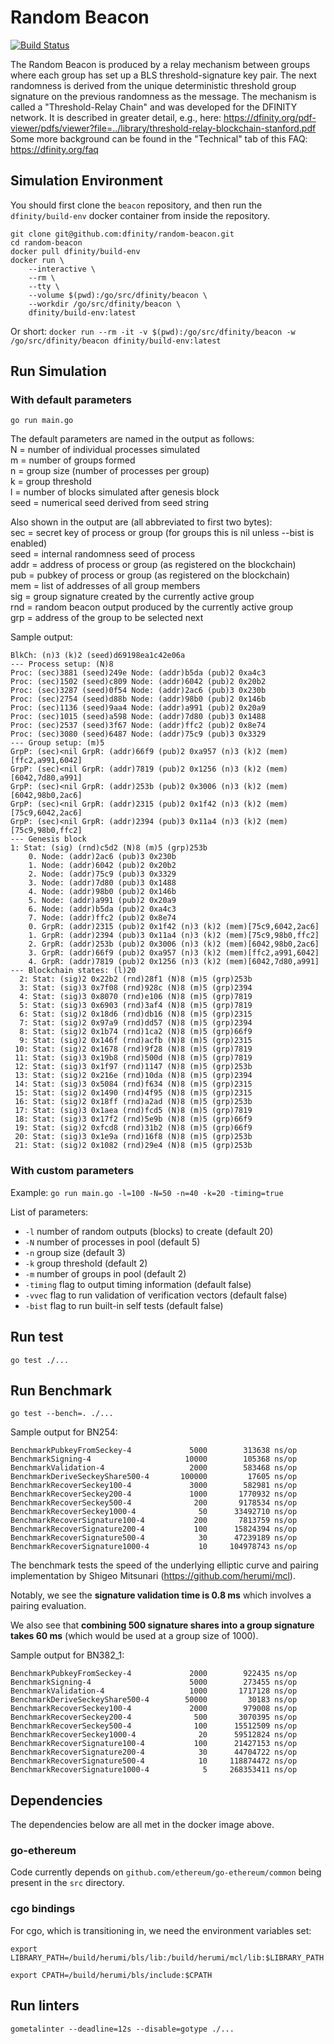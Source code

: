# Random Beacon
[![Build Status](https://dfinity.build/job/beacon/badge/icon)](https://dfinity.build/job/beacon)

The Random Beacon is produced by a relay mechanism between groups where each group has set up a BLS threshold-signature key pair. The next randomness is derived from the unique deterministic threshold group signature on the previous randomness as the message. The mechanism is called a "Threshold-Relay Chain" and was developed for the DFINITY network. It is described in greater detail, e.g., here: https://dfinity.org/pdf-viewer/pdfs/viewer?file=../library/threshold-relay-blockchain-stanford.pdf
Some more background can be found in the "Technical" tab of this FAQ: https://dfinity.org/faq

## Simulation Environment
You should first clone the `beacon` repository, and then run the `dfinity/build-env` docker container from inside the repository.
```
git clone git@github.com:dfinity/random-beacon.git
cd random-beacon
docker pull dfinity/build-env
docker run \
	--interactive \
	--rm \
	--tty \
	--volume $(pwd):/go/src/dfinity/beacon \
	--workdir /go/src/dfinity/beacon \
	dfinity/build-env:latest
```
Or short: `docker run --rm -it -v $(pwd):/go/src/dfinity/beacon -w /go/src/dfinity/beacon dfinity/build-env:latest`

## Run Simulation
### With default parameters

`go run main.go`

The default parameters are named in the output as follows:  
N = number of individual processes simulated  
m = number of groups formed  
n = group size (number of processes per group)  
k = group threshold  
l = number of blocks simulated after genesis block  
seed = numerical seed derived from seed string  

Also shown in the output are (all abbreviated to first two bytes):  
sec = secret key of process or group (for groups this is nil unless --bist is enabled)  
seed = internal randomness seed of process  
addr = address of process or group (as registered on the blockchain)  
pub = pubkey of process or group (as registered on the blockchain)  
mem = list of addresses of all group members  
sig = group signature created by the currently active group  
rnd = random beacon output produced by the currently active group  
grp = address of the group to be selected next  

Sample output:
```
BlkCh: (n)3 (k)2 (seed)d69198ea1c42e06a
--- Process setup: (N)8
Proc: (sec)3881 (seed)249e Node: (addr)b5da (pub)2 0xa4c3
Proc: (sec)1502 (seed)c809 Node: (addr)6042 (pub)2 0x20b2
Proc: (sec)3287 (seed)0f54 Node: (addr)2ac6 (pub)3 0x230b
Proc: (sec)2754 (seed)d88b Node: (addr)98b0 (pub)2 0x146b
Proc: (sec)1136 (seed)9aa4 Node: (addr)a991 (pub)2 0x20a9
Proc: (sec)1015 (seed)a598 Node: (addr)7d80 (pub)3 0x1488
Proc: (sec)2537 (seed)3f67 Node: (addr)ffc2 (pub)2 0x8e74
Proc: (sec)3080 (seed)6487 Node: (addr)75c9 (pub)3 0x3329
--- Group setup: (m)5
GrpP: (sec)<nil GrpR: (addr)66f9 (pub)2 0xa957 (n)3 (k)2 (mem)[ffc2,a991,6042]
GrpP: (sec)<nil GrpR: (addr)7819 (pub)2 0x1256 (n)3 (k)2 (mem)[6042,7d80,a991]
GrpP: (sec)<nil GrpR: (addr)253b (pub)2 0x3006 (n)3 (k)2 (mem)[6042,98b0,2ac6]
GrpP: (sec)<nil GrpR: (addr)2315 (pub)2 0x1f42 (n)3 (k)2 (mem)[75c9,6042,2ac6]
GrpP: (sec)<nil GrpR: (addr)2394 (pub)3 0x11a4 (n)3 (k)2 (mem)[75c9,98b0,ffc2]
--- Genesis block
1: Stat: (sig) (rnd)c5d2 (N)8 (m)5 (grp)253b
    0. Node: (addr)2ac6 (pub)3 0x230b
    1. Node: (addr)6042 (pub)2 0x20b2
    2. Node: (addr)75c9 (pub)3 0x3329
    3. Node: (addr)7d80 (pub)3 0x1488
    4. Node: (addr)98b0 (pub)2 0x146b
    5. Node: (addr)a991 (pub)2 0x20a9
    6. Node: (addr)b5da (pub)2 0xa4c3
    7. Node: (addr)ffc2 (pub)2 0x8e74
    0. GrpR: (addr)2315 (pub)2 0x1f42 (n)3 (k)2 (mem)[75c9,6042,2ac6]
    1. GrpR: (addr)2394 (pub)3 0x11a4 (n)3 (k)2 (mem)[75c9,98b0,ffc2]
    2. GrpR: (addr)253b (pub)2 0x3006 (n)3 (k)2 (mem)[6042,98b0,2ac6]
    3. GrpR: (addr)66f9 (pub)2 0xa957 (n)3 (k)2 (mem)[ffc2,a991,6042]
    4. GrpR: (addr)7819 (pub)2 0x1256 (n)3 (k)2 (mem)[6042,7d80,a991]
--- Blockchain states: (l)20
  2: Stat: (sig)2 0x22b2 (rnd)28f1 (N)8 (m)5 (grp)253b
  3: Stat: (sig)3 0x7f08 (rnd)928c (N)8 (m)5 (grp)2394
  4: Stat: (sig)3 0x8070 (rnd)e106 (N)8 (m)5 (grp)7819
  5: Stat: (sig)3 0x6903 (rnd)3af4 (N)8 (m)5 (grp)7819
  6: Stat: (sig)2 0x18d6 (rnd)db16 (N)8 (m)5 (grp)2315
  7: Stat: (sig)2 0x97a9 (rnd)dd57 (N)8 (m)5 (grp)2394
  8: Stat: (sig)2 0x1b74 (rnd)1ca2 (N)8 (m)5 (grp)66f9
  9: Stat: (sig)2 0x146f (rnd)acfb (N)8 (m)5 (grp)2315
 10: Stat: (sig)2 0x1678 (rnd)9f28 (N)8 (m)5 (grp)7819
 11: Stat: (sig)3 0x19b8 (rnd)500d (N)8 (m)5 (grp)7819
 12: Stat: (sig)3 0x1f97 (rnd)1147 (N)8 (m)5 (grp)253b
 13: Stat: (sig)2 0x216e (rnd)10da (N)8 (m)5 (grp)2394
 14: Stat: (sig)3 0x5084 (rnd)f634 (N)8 (m)5 (grp)2315
 15: Stat: (sig)2 0x1490 (rnd)4f95 (N)8 (m)5 (grp)2315
 16: Stat: (sig)2 0x18ff (rnd)a2ad (N)8 (m)5 (grp)253b
 17: Stat: (sig)3 0x1aea (rnd)fcd5 (N)8 (m)5 (grp)7819
 18: Stat: (sig)3 0x17f2 (rnd)5e9b (N)8 (m)5 (grp)66f9
 19: Stat: (sig)2 0xfcd8 (rnd)31b2 (N)8 (m)5 (grp)66f9
 20: Stat: (sig)3 0x1e9a (rnd)16f8 (N)8 (m)5 (grp)253b
 21: Stat: (sig)2 0x1082 (rnd)29e4 (N)8 (m)5 (grp)253b
 ```

### With custom parameters
Example:
`go run main.go -l=100 -N=50 -n=40 -k=20 -timing=true`

List of parameters:

* `-l` number of random outputs (blocks) to create (default 20)
* `-N` number of processes in pool (default 5)
* `-n` group size (default 3)
* `-k` group threshold (default 2)
* `-m` number of groups in pool (default 2)
* `-timing` flag to output timing information (default false)
* `-vvec` flag to run validation of verification vectors (default false)
* `-bist` flag to run built-in self tests (default false)

## Run test

`go test ./...`
 
## Run Benchmark

`go test --bench=. ./...`

Sample output for BN254:
```
BenchmarkPubkeyFromSeckey-4       	    5000	    313638 ns/op
BenchmarkSigning-4                	   10000	    105368 ns/op
BenchmarkValidation-4             	    2000	    583468 ns/op
BenchmarkDeriveSeckeyShare500-4   	  100000	     17605 ns/op
BenchmarkRecoverSeckey100-4       	    3000	    582981 ns/op
BenchmarkRecoverSeckey200-4       	    1000	   1770932 ns/op
BenchmarkRecoverSeckey500-4       	     200	   9178534 ns/op
BenchmarkRecoverSeckey1000-4      	      50	  33492710 ns/op
BenchmarkRecoverSignature100-4    	     200	   7813759 ns/op
BenchmarkRecoverSignature200-4    	     100	  15824394 ns/op
BenchmarkRecoverSignature500-4    	      30	  47239189 ns/op
BenchmarkRecoverSignature1000-4   	      10	 104978743 ns/op
```

The benchmark tests the speed of the underlying elliptic curve and pairing implementation by Shigeo Mitsunari (https://github.com/herumi/mcl).

Notably, we see the __signature validation time is 0.8 ms__ which involves a pairing evaluation.

We also see that __combining 500 signature shares into a group signature takes 60 ms__ (which would be used at a group size of 1000).


Sample output for BN382_1:
```
BenchmarkPubkeyFromSeckey-4       	    2000	    922435 ns/op
BenchmarkSigning-4                	    5000	    273455 ns/op
BenchmarkValidation-4             	    1000	   1717128 ns/op
BenchmarkDeriveSeckeyShare500-4   	   50000	     30183 ns/op
BenchmarkRecoverSeckey100-4       	    2000	    979008 ns/op
BenchmarkRecoverSeckey200-4       	     500	   3070395 ns/op
BenchmarkRecoverSeckey500-4       	     100	  15512509 ns/op
BenchmarkRecoverSeckey1000-4      	      20	  59512824 ns/op
BenchmarkRecoverSignature100-4    	     100	  21427153 ns/op
BenchmarkRecoverSignature200-4    	      30	  44704722 ns/op
BenchmarkRecoverSignature500-4    	      10	 118874472 ns/op
BenchmarkRecoverSignature1000-4   	       5	 268353411 ns/op
```

## Dependencies

The dependencies below are all met in the docker image above.

### go-ethereum

Code currently depends on `github.com/ethereum/go-ethereum/common` being present in the `src` directory.

### cgo bindings

For cgo, which is transitioning in, we need the environment variables set:

`export LIBRARY_PATH=/build/herumi/bls/lib:/build/herumi/mcl/lib:$LIBRARY_PATH`

`export CPATH=/build/herumi/bls/include:$CPATH`

## Run linters

`gometalinter --deadline=12s --disable=gotype ./...`
